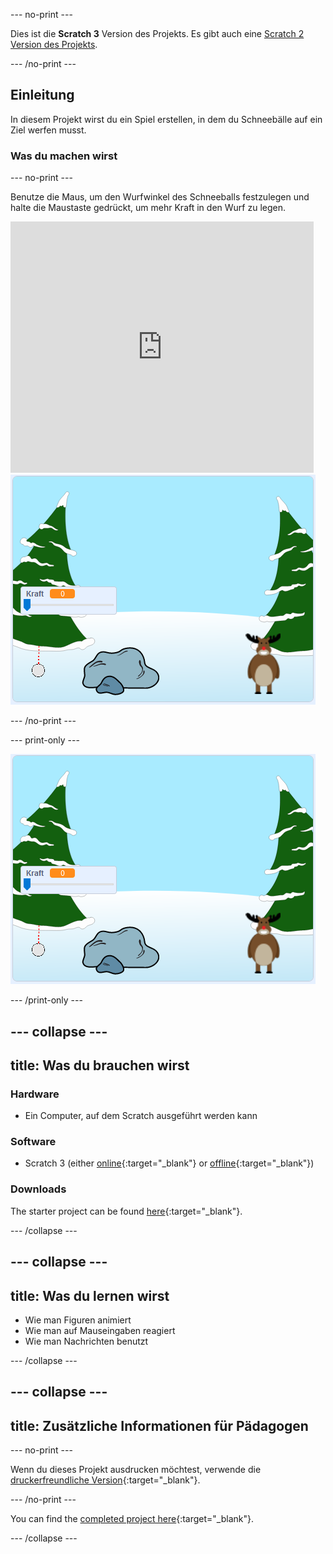 --- no-print ---

Dies ist die **Scratch 3** Version des Projekts. Es gibt auch eine [Scratch 2 Version des Projekts](https://projects.raspberrypi.org/en/projects/snowball-fight-scratch2).

--- /no-print ---

## Einleitung

In diesem Projekt wirst du ein Spiel erstellen, in dem du Schneebälle auf ein Ziel werfen musst.

### Was du machen wirst

--- no-print ---

Benutze die Maus, um den Wurfwinkel des Schneeballs festzulegen und halte die Maustaste gedrückt, um mehr Kraft in den Wurf zu legen.

<div class="scratch-preview">
  <iframe allowtransparency="true" width="485" height="402" src="https://scratch.mit.edu/projects/embed/302159331/?autostart=true" frameborder="0" scrolling="no"></iframe>
  <img src="images/snow-final.png">
</div>

--- /no-print ---

--- print-only ---

![fertiges Projekt](images/snow-final.png)

--- /print-only ---

--- collapse ---
---
title: Was du brauchen wirst
---

### Hardware

+ Ein Computer, auf dem Scratch ausgeführt werden kann

### Software

+ Scratch 3 (either [online](https://rpf.io/scratchon){:target="_blank"} or [offline](https://rpf.io/scratchoff){:target="_blank"})

### Downloads

The starter project can be found [here](https://rpf.io/p/en/snowball-fight-go){:target="_blank"}.

--- /collapse ---

--- collapse ---
---
title: Was du lernen wirst
---

- Wie man Figuren animiert
- Wie man auf Mauseingaben reagiert
- Wie man Nachrichten benutzt

--- /collapse ---

--- collapse ---
---
title: Zusätzliche Informationen für Pädagogen
---

--- no-print ---

Wenn du dieses Projekt ausdrucken möchtest, verwende die [druckerfreundliche Version](https://projects.raspberrypi.org/en/projects/snowball-fight/print){:target="_blank"}.

--- /no-print ---

You can find the [completed project here](https://rpf.io/p/en/snowball-fight-get){:target="_blank"}.

--- /collapse ---
